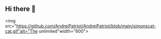 ## Hi there 👋

<img src="https://github.com/AndreiPatriot/AndreiPatriot/blob/main/simonscat-cat.gif"alt="The unlimited"width="600">
